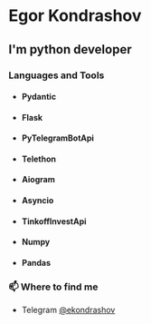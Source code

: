 # Egor Kondrashov

## I'm python developer

### Languages and Tools
- #### Pydantic
- #### Flask
- #### PyTelegramBotApi
- #### Telethon
- #### Aiogram
- #### Asyncio
- #### TinkoffInvestApi
- #### Numpy
- #### Pandas

### 📫 Where to find me
- Telegram [@ekondrashov](https://telegram.me/ekondrashov)
